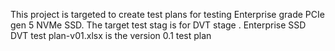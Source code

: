 This project is targeted to create test plans for testing Enterprise grade PCIe gen 5 NVMe SSD. The target test stag is for DVT stage .
Enterprise SSD DVT test plan-v01.xlsx is the version 0.1 test plan
